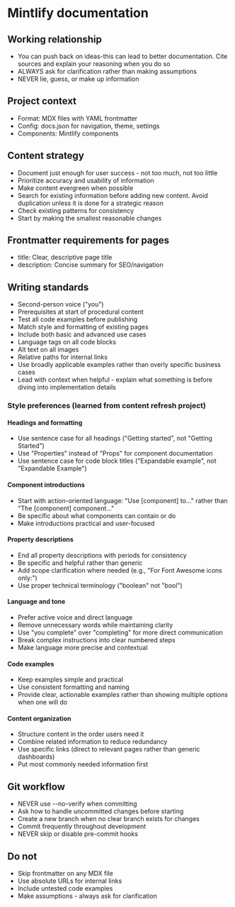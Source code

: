 # Mintlify documentation

## Working relationship
- You can push back on ideas-this can lead to better documentation. Cite sources and explain your reasoning when you do so
- ALWAYS ask for clarification rather than making assumptions
- NEVER lie, guess, or make up information

## Project context
- Format: MDX files with YAML frontmatter
- Config: docs.json for navigation, theme, settings
- Components: Mintlify components

## Content strategy
- Document just enough for user success - not too much, not too little
- Prioritize accuracy and usability of information
- Make content evergreen when possible
- Search for existing information before adding new content. Avoid duplication unless it is done for a strategic reason
- Check existing patterns for consistency
- Start by making the smallest reasonable changes

## Frontmatter requirements for pages
- title: Clear, descriptive page title
- description: Concise summary for SEO/navigation

## Writing standards
- Second-person voice ("you")
- Prerequisites at start of procedural content
- Test all code examples before publishing
- Match style and formatting of existing pages
- Include both basic and advanced use cases
- Language tags on all code blocks
- Alt text on all images
- Relative paths for internal links
- Use broadly applicable examples rather than overly specific business cases
- Lead with context when helpful - explain what something is before diving into implementation details

### Style preferences (learned from content refresh project)
#### Headings and formatting
- Use sentence case for all headings ("Getting started", not "Getting Started")
- Use "Properties" instead of "Props" for component documentation
- Use sentence case for code block titles ("Expandable example", not "Expandable Example")

#### Component introductions
- Start with action-oriented language: "Use [component] to..." rather than "The [component] component..."
- Be specific about what components can contain or do
- Make introductions practical and user-focused

#### Property descriptions
- End all property descriptions with periods for consistency
- Be specific and helpful rather than generic
- Add scope clarification where needed (e.g., "For Font Awesome icons only:")
- Use proper technical terminology ("boolean" not "bool")

#### Language and tone
- Prefer active voice and direct language
- Remove unnecessary words while maintaining clarity
- Use "you complete" over "completing" for more direct communication
- Break complex instructions into clear numbered steps
- Make language more precise and contextual

#### Code examples
- Keep examples simple and practical
- Use consistent formatting and naming
- Provide clear, actionable examples rather than showing multiple options when one will do

#### Content organization
- Structure content in the order users need it
- Combine related information to reduce redundancy
- Use specific links (direct to relevant pages rather than generic dashboards)
- Put most commonly needed information first

## Git workflow
- NEVER use --no-verify when committing
- Ask how to handle uncommitted changes before starting
- Create a new branch when no clear branch exists for changes
- Commit frequently throughout development
- NEVER skip or disable pre-commit hooks

## Do not
- Skip frontmatter on any MDX file
- Use absolute URLs for internal links
- Include untested code examples
- Make assumptions - always ask for clarification